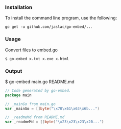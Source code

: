 ### Installation

To install the command line program, use the following:

    go get -u github.com/jaslac/go-embed/...


### Usage

Convert files to embed.go

    $ go-embed x.txt x.exe x.html

### Output

$ go-embed main.go README.md

```go
// Code generated by go-embed.
package main

// _mainGo from main.go
var _mainGo = []byte("\x70\x61\x63\x6b...")

// _readmeMd from README.md
var _readmeMd = []byte("\x23\x23\x23\x20...")
```